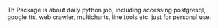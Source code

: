 Th Package is about daily python job, including accessing postgresql, google tts, web crawler, multicharts, line tools etc.
just  for personal use.